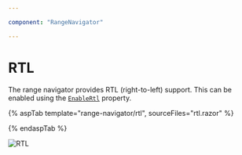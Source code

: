 ```yaml
---

component: "RangeNavigator"

---
```


# RTL

The range navigator provides RTL (right-to-left) support. This can be enabled using the [`EnableRtl`](https://help.syncfusion.com/cr/blazor/Syncfusion.Blazor.Charts.RangeNavigatorModel.html#Syncfusion_Blazor_Charts_RangeNavigatorModel_EnableRtl) property.

{% aspTab template="range-navigator/rtl", sourceFiles="rtl.razor" %}

{% endaspTab %}

![RTL](images/common/rtl.png)
